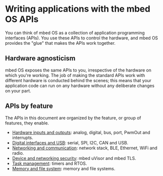 # Writing applications with the mbed OS APIs

You can think of mbed OS as a collection of application programming interfaces (APIs). You use these APIs to control the hardware, and mbed OS provides the "glue" that makes the APIs work together. 

## Hardware agnosticism

mbed OS exposes the same APIs to you, irrespective of the hardware on which you're working. The job of making the standard APIs work with different hardware is conducted behind the scenes; this means that your application code can run on any hardware without any deliberate changes on your part.

## APIs by feature

The APIs in this document are organized by the feature, or group of features, they enable.

* [Hardware inputs and outputs](../APIs/io/inputs_outputs.md): analog, digital, bus, port, PwmOut and interrupts.
* [Digital interfaces and USB](../APIs/interfaces/interfaces.md): serial, SPI, I2C, CAN and USB.
* [Networking and communication](../APIs/communication/communication.md): network stack, BLE, Ethernet, WiFi and radio. 
* [Device and networking security](../APIs/security/security.md): mbed uVisor and mbed TLS.
* [Task management](../APIs/tasks/tasks.md): timers and RTOS.
* [Memory and file system](..APIs/memory_files/memory_files.md): memory and file systems.
